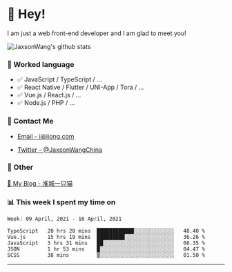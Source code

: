 # 👋 Hey!

I am just a web front-end developer and I am glad to meet you!

![JaxsonWang's github stats](https://github-readme-stats.vercel.app/api?username=JaxsonWang&&show_icons=true&&title_color=1abc9c&&icon_color=1abc9c)


### 📝 Worked language

- ✅ JavaScript / TypeScript / ...
- ✅ React Native / Flutter / UNI-App / Tora / ...
- ✅ Vue.js / React.js / ...
- ✅ Node.js / PHP / ...

### 📮 Contact Me

- [Email - i@iiong.com](mailto:i@iiong.com)

- [Twitter - @JaxsonWangChina](https://twitter.com/JaxsonWangChina)

### 🤪 Other

[📌 My Blog - 淮城一只猫](https://iiong.com)

### 📊 This week I spent my time on

<!--START_SECTION:waka-->
```text
Week: 09 April, 2021 - 16 April, 2021

TypeScript   20 hrs 28 mins  ████████████░░░░░░░░░░░░░   48.40 % 
Vue.js       15 hrs 19 mins  █████████░░░░░░░░░░░░░░░░   36.26 % 
JavaScript   3 hrs 31 mins   ██░░░░░░░░░░░░░░░░░░░░░░░   08.35 % 
JSON         1 hr 53 mins    █░░░░░░░░░░░░░░░░░░░░░░░░   04.47 % 
SCSS         38 mins         ▒░░░░░░░░░░░░░░░░░░░░░░░░   01.50 % 
```
<!--END_SECTION:waka-->

---
